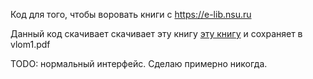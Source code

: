 Код для того, чтобы воровать книги с https://e-lib.nsu.ru

Данный код скачивает скачивает эту книгу [эту книгу](https://e-lib.nsu.ru/reader/bookView.html?params=UmVzb3VyY2UtNTcyOQ/cGFnZTAwMDA&q=%D0%B3%D0%BE%D0%BB%D0%BE%D0%BB%D0%BE%D0%B1%D0%BE%D0%B2%3FcollectionHandle%3DSite) и сохраняет в vlom1.pdf

TODO: нормальный интерфейс. Сделаю примерно никогда.